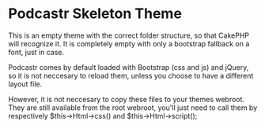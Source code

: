 Podcastr Skeleton Theme
=======================

This is an empty theme with the correct folder structure, so that CakePHP will recognize it. It is completely empty
with only a bootstrap fallback on a font, just in case.

Podcastr comes by default loaded with Bootstrap (css and js) and jQuery, so it is not neccesary to reload them, unless
you choose to have a different layout file.

However, it is not neccesary to copy these files to your themes webroot. They are still available from the root webroot, 
you'll just need to call them by respectively $this->Html->css() and $this->Html->script();



